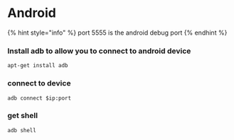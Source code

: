 # Android

{% hint style="info" %}
port 5555 is the android debug port
{% endhint %}

### Install adb to allow you to connect to android device

```text
apt-get install adb
```

### connect to device 

```text
adb connect $ip:port
```

### get shell

```text
adb shell
```



